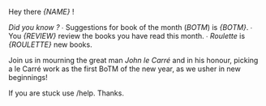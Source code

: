 Hey there *{NAME}* !

*Did you know ?*
  ∙ Suggestions for book of the month (_BOTM_) is *{BOTM}*.
  ∙ You *{REVIEW}* review the books you have read this month.
  ∙ _Roulette_ is *{ROULETTE}* new books.

Join us in mourning the great man *John le Carré* and in his honour, picking a le Carré work as the first BoTM of the new year, as we usher in new beginnings!

If you are stuck use /help.
Thanks.
